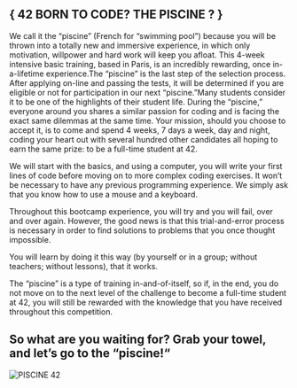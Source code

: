 {
42 BORN TO CODE? THE PISCINE ?
}
-------------------------------

We call it the “piscine” (French for “swimming pool”) because you will be thrown into a totally new and immersive experience, in which only motivation, willpower and hard work will keep you afloat. This 4-week intensive basic training, based in Paris, is an incredibly rewarding, once in-a-lifetime experience.The “piscine” is the last step of the selection process. After applying on-line and passing the tests, it will be determined if you are eligible or not for participation in our next “piscine.”Many students consider it to be one of the highlights of their student life. During the “piscine,” everyone around you shares a similar passion for coding and is facing the exact same dilemmas at the same time.
Your mission, should you choose to accept it, is to come and spend 4 weeks, 7 days a week, day and night, coding your heart out with several hundred other candidates all hoping to earn the same prize: to be a full-time student at 42.

We will start with the basics, and using a computer, you will write your first lines of code before moving on to more complex coding exercises. It won’t be necessary to have any previous programming experience. We simply ask that you know how to use a mouse and a keyboard.

Throughout this bootcamp experience, you will try and you will fail, over and over again. However, the good news is that this trial-and-error process is necessary in order to find solutions to problems that you once thought impossible.

You will learn by doing it this way (by yourself or in a group; without teachers; without lessons), that it works.

The “piscine” is a type of training in-and-of-itself, so if, in the end, you do not move on to the next level of the challenge to become a full-time student at 42, you will still be rewarded with the knowledge that you have received throughout this competition.

So what are you waiting for? Grab your towel, and let’s go to the “piscine!“
------------------------------------------------------------------------------------

![PISCINE 42](https://i.ytimg.com/vi/21iwXXvnX5s/maxresdefault.jpg)
